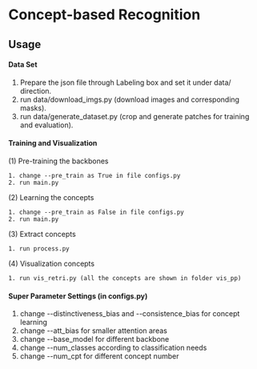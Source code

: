 # Concept-based Recognition

## Usage

#### Data Set
1. Prepare the json file through Labeling box and set it under data/ direction.
2. run data/download_imgs.py (download images and corresponding masks).
3. run data/generate_dataset.py (crop and generate patches for training and evaluation).

#### Training and Visualization
(1) Pre-training the backbones
```
1. change --pre_train as True in file configs.py
2. run main.py
```

(2) Learning the concepts
```
1. change --pre_train as False in file configs.py
2. run main.py
```

(3) Extract concepts
```
1. run process.py
```

(4) Visualization concepts
```
1. run vis_retri.py (all the concepts are shown in folder vis_pp)
```

#### Super Parameter Settings (in configs.py)
1. change --distinctiveness_bias and --consistence_bias for concept learning
2. change --att_bias for smaller attention areas
3. change --base_model for different backbone
4. change --num_classes according to classification needs
5. change --num_cpt for different concept number
